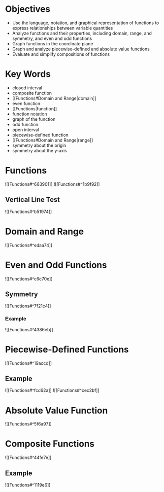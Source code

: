 # Objectives
- Use the language, notation, and graphical representation of functions to express relationships between variable quantities
- Analyze functions and their properties, including domain, range, and symmetry, and even and odd functions
- Graph functions in the coordinate plane
- Graph and analyze piecewise-defined and absolute value functions
- Evaluate and simplify compositions of functions

# Key Words
- closed interval
- composite function
- [[Functions#Domain and Range|domain]]
- even function
- [[Functions|function]]
- function notation
- graph of the function
- odd function
- open interval
- piecewise-defined function
- [[Functions#Domain and Range|range]]
- symmetry about the origin
- symmetry about the y-axis

# Functions
![[Functions#^663901]]
![[Functions#^1b9f92]]

## Vertical Line Test
![[Functions#^b51974]]

# Domain and Range
![[Functions#^edaa74]]

# Even and Odd Functions
![[Functions#^c6c70e]]

## Symmetry
![[Functions#^7f21c4]]

### Example
![[Functions#^4386eb]]

# Piecewise-Defined Functions
![[Functions#^19accd]]

## Example
![[Functions#^fcd62a]]
![[Functions#^cec2bf]]

# Absolute Value Function
![[Functions#^5f6a97]]

# Composite Functions
![[Functions#^44fe7e]]

## Example
![[Functions#^1119e6]]